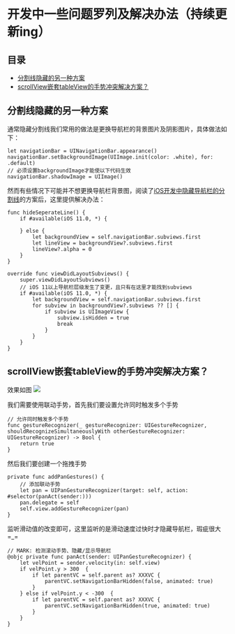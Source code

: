 # 开发中一些问题罗列及解决办法（持续更新ing）

## 目录
* [分割线隐藏的另一种方案](#分割线隐藏的另一种方案)
* [scrollView嵌套tableView的手势冲突解决方案？](#scrollView嵌套tableView的手势冲突解决方案？)

## 分割线隐藏的另一种方案
通常隐藏分割线我们常用的做法是更换导航栏的背景图片及阴影图片，具体做法如下：

```
let navigationBar = UINavigationBar.appearance()
navigationBar.setBackgroundImage(UIImage.init(color: .white), for: .default)
// 必须设置backgroundImage才能使以下代码生效
navigationBar.shadowImage = UIImage()
```

然而有些情况下可能并不想更换导航栏背景图，阅读了[iOS开发中隐藏导航栏的分割线](https://www.jianshu.com/p/23d9bde85f13)的方案后，这里提供解决办法：

```
func hideSeperateLine() {
	if #available(iOS 11.0, *) {
	
	} else {
	    let backgroundView = self.navigationBar.subviews.first
	    let lineView = backgroundView?.subviews.first
	    lineView?.alpha = 0
	}
}

override func viewDidLayoutSubviews() {
    super.viewDidLayoutSubviews()
    // iOS 11以上导航栏层级发生了变更，且只有在这里才能找到subviews
    if #available(iOS 11.0, *) {
        let backgroundView = self.navigationBar.subviews.first
        for subview in backgroundView?.subviews ?? [] {
            if subview is UIImageView {
                subview.isHidden = true
                break
            }
        }
    }
}
```

## scrollView嵌套tableView的手势冲突解决方案？
效果如图 ![](https://upload-images.jianshu.io/upload_images/1792044-ec83d82069011023.gif?imageMogr2/auto-orient/strip%7CimageView2/2/w/372)

我们需要使用联动手势，首先我们要设置允许同时触发多个手势

```
// 允许同时触发多个手势
func gestureRecognizer(_ gestureRecognizer: UIGestureRecognizer, shouldRecognizeSimultaneouslyWith otherGestureRecognizer: UIGestureRecognizer) -> Bool {
    return true
}
```

然后我们要创建一个拖拽手势

```
private func addPanGestures() {
    // 添加联动手势
    let pan = UIPanGestureRecognizer(target: self, action: #selector(panAct(sender:)))
    pan.delegate = self
    self.view.addGestureRecognizer(pan)
}
```

监听滑动值的改变即可，这里监听的是滑动速度过快时才隐藏导航栏，瑕疵很大=_=

```
// MARK: 检测滚动手势、隐藏/显示导航栏
@objc private func panAct(sender: UIPanGestureRecognizer) {
    let velPoint = sender.velocity(in: self.view)
    if velPoint.y > 300  {
        if let parentVC = self.parent as? XXXVC {
            parentVC.setNavigationBarHidden(false, animated: true)
        }
    } else if velPoint.y < -300  {
        if let parentVC = self.parent as? XXXVC {
            parentVC.setNavigationBarHidden(true, animated: true)
        }
    }
}
```